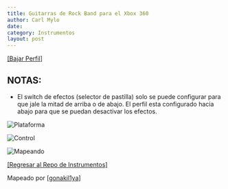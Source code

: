```yaml
---
title: Guitarras de Rock Band para el Xbox 360
author: Carl Mylo
date: 
category: Instrumentos
layout: post
---
```


[[Bajar Perfil]](https://github.com/hmxmilohax/rb3-pc/raw/main/instrument-repo/Xbox%20360%20Rock%20Band%20Guitar.7z)

## NOTAS:

* El switch de efectos (selector de pastilla) solo se puede configurar para que jale la mitad de arriba o de abajo. El perfil esta configurado hacia abajo para que se puedan desactivar los efectos.

![Plataforma](https://raw.githubusercontent.com/hmxmilohax/rb3-pc/main/assets/images/instruments/360.png "Plataforma") 

![Control](https://raw.githubusercontent.com/hmxmilohax/rb3-pc/main/assets/images/instruments/rbgtrscontroller.png "Control") 

![Mapeando](https://raw.githubusercontent.com/hmxmilohax/rb3-pc/main/assets/images/instruments/360rbgtrsmapping.png "Mapeando") 

[[Regresar al Repo de Instrumentos]](https://hmxmilohax.github.io/rb3-pc/espanol/repodeinst/#lista-de-instrumentos)



Mapeado por [[gonakil1ya]](https://linktr.ee/Gonakil1ya)